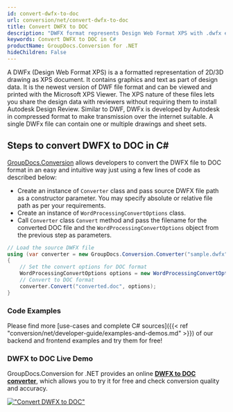 ```yaml
---
id: convert-dwfx-to-doc
url: conversion/net/convert-dwfx-to-doc
title: Convert DWFX to DOC
description: "DWFX format represents Design Web Format XPS with .dwfx extension. Learn how to convert DWFX to DOC file programmatically in C# language using GroupDocs.Conversion for .NET library."
keywords: Convert DWFX to DOC in C#
productName: GroupDocs.Conversion for .NET
hideChildren: False
---
```


A DWFx (Design Web Format XPS) is a a formatted representation of 2D/3D drawing as XPS document. It contains graphics and text as part of design data. It is the newest version of DWF file format and can be viewed and printed with the Microsoft XPS Viewer. The XPS nature of these files lets you share the design data with reviewers without requiring them to install Autodesk Design Review. Similar to DWF, DWFx is developed by Autodesk in compressed format to make transmission over the internet suitable. A single DWFx file can contain one or multiple drawings and sheet sets.

## Steps to convert DWFX to DOC in C#

[GroupDocs.Conversion](https://products.groupdocs.com/conversion/net) allows developers to convert the DWFX file to DOC format in an easy and intuitive way just using a few lines of code as described below:

* Create an instance of `Converter` class and pass source DWFX file path as a constructor parameter. You may specify absolute or relative file path as per your requirements. 
* Create an instance of `WordProcessingConvertOptions` class.
* Call `Converter` class `Convert` method and pass the filename for the converted DOC file and the `WordProcessingConvertOptions` object from the previous step as parameters.

```csharp
// Load the source DWFX file
using (var converter = new GroupDocs.Conversion.Converter("sample.dwfx"))
{
    // Set the convert options for DOC format
    WordProcessingConvertOptions options = new WordProcessingConvertOptions();
    // Convert to DOC format
    converter.Convert("converted.doc", options);
}
```

### Code Examples

Please find more [use-cases and complete C# sources]({{< ref "conversion/net/developer-guide/examples-and-demos.md" >}}) of our backend and frontend examples and try them for free!

### DWFX to DOC Live Demo

GroupDocs.Conversion for .NET provides an online [**DWFX to DOC converter**](https://products.groupdocs.app/conversion/dwfx-to-doc), which allows you to try it for free and check conversion quality and accuracy.

[!["Convert DWFX to DOC"](conversion/net/images/convert-dwfx-to-doc.png)](https://products.groupdocs.app/conversion/dwfx-to-doc)